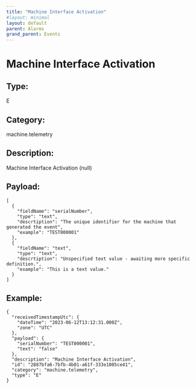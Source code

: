 ```yaml
---
title: "Machine Interface Activation"
#layout: minimal
layout: default
parent: Alarms
grand_parent: Events
---
```


# Machine Interface Activation

## Type:

E

## Category:

machine.telemetry

## Description: 

Machine Interface Activation (null)

## Payload:

```
[
  {
    "fieldName": "serialNumber",
    "type": "text",
    "descrtiption": "The unique identifier for the machine that generated the event",
    "example": "TEST000001"
  },
  {
    "fieldName": "text",
    "type": "text",
    "descrtiption": "Unspecified text value - awaiting more specific definition.",
    "example": "This is a text value."
  }
]
```

## Example:

```
{
  "receivedTimestampUtc": {
    "dateTime": "2023-06-12T13:12:31.000Z",
    "zone": "UTC"
  },
  "payload": {
    "serialNumber": "TEST000001",
    "text": "false"
  },
  "description": "Machine Interface Activation",
  "id": "2887bfa6-7bfb-4b01-a61f-333e1005ce41",
  "category": "machine.telemetry",
  "type": "E"
}
```
